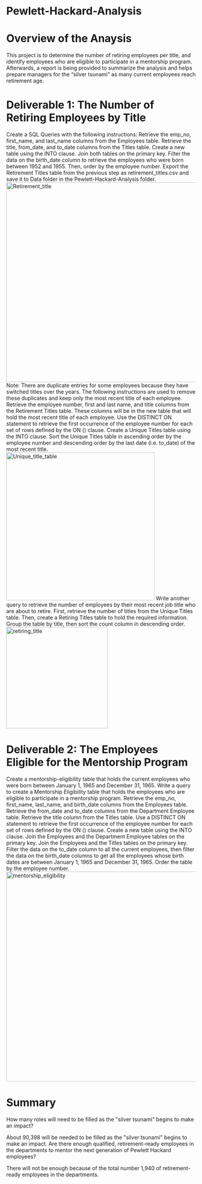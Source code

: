 # Pewlett-Hackard-Analysis
# Overview of the Anaysis
This project is to determine the number of retiring employees per title, and identify employees who are eligible to participate in a mentorship program. Afterwards, a report is being provided to summarize the analysis and helps prepare managers for the “silver tsunami” as many current employees reach retirement age.
# Deliverable 1: The Number of Retiring Employees by Title
Create a SQL Queries with the following instructions:
Retrieve the emp_no, first_name, and last_name columns from the Employees table.
Retrieve the title, from_date, and to_date columns from the Titles table.
Create a new table using the INTO clause.
Join both tables on the primary key.
Filter the data on the birth_date column to retrieve the employees who were born between 1952 and 1955. Then, order by the employee number.
Export the Retirement Titles table from the previous step as retirement_titles.csv and save it to Data folder in the Pewlett-Hackard-Analysis folder.
<img width="532" alt="Retirement_title" src="https://user-images.githubusercontent.com/89113627/140635435-2ea4aa48-83a1-4634-b65b-8efe1898dbaf.png">
Note: There are duplicate entries for some employees because they have switched titles over the years. The following instructions are used to remove these duplicates and keep only the most recent title of each employee.
Retrieve the employee number, first and last name, and title columns from the Retirement Titles table.
These columns will be in the new table that will hold the most recent title of each employee.
Use the DISTINCT ON statement to retrieve the first occurrence of the employee number for each set of rows defined by the ON () clause.
Create a Unique Titles table using the INTO clause.
Sort the Unique Titles table in ascending order by the employee number and descending order by the last date (i.e. to_date) of the most recent title.
<img width="394" alt="Unique_title_table" src="https://user-images.githubusercontent.com/89113627/140635589-13c850c1-7349-416f-849f-32cb8e842323.png">
Write another query to retrieve the number of employees by their most recent job title who are about to retire.
First, retrieve the number of titles from the Unique Titles table.
Then, create a Retiring Titles table to hold the required information.
Group the table by title, then sort the count column in descending order.
<img width="270" alt="retiring_title" src="https://user-images.githubusercontent.com/89113627/140635854-4d6c248c-0206-459d-8eb7-e4ace52d676d.png">
# Deliverable 2: The Employees Eligible for the Mentorship Program
Create a mentorship-eligibility table that holds the current employees who were born between January 1, 1965 and December 31, 1965.
Write a query to create a Mentorship Eligibility table that holds the employees who are eligible to participate in a mentorship program.
Retrieve the emp_no, first_name, last_name, and birth_date columns from the Employees table.
Retrieve the from_date and to_date columns from the Department Employee table.
Retrieve the title column from the Titles table.
Use a DISTINCT ON statement to retrieve the first occurrence of the employee number for each set of rows defined by the ON () clause.
Create a new table using the INTO clause.
Join the Employees and the Department Employee tables on the primary key.
Join the Employees and the Titles tables on the primary key.
Filter the data on the to_date column to all the current employees, then filter the data on the birth_date columns to get all the employees whose birth dates are between January 1, 1965 and December 31, 1965.
Order the table by the employee number.
<img width="559" alt="mentorship_eligibility" src="https://user-images.githubusercontent.com/89113627/140636203-18d70069-ae29-46d2-a8b4-e42a947a56e4.png">
# Summary
How many roles will need to be filled as the "silver tsunami" begins to make an impact?

About 90,398 will be needed to be filled as the "silver tsunami" begins to make an impact.
Are there enough qualified, retirement-ready employees in the departments to mentor the next generation of Pewlett Hackard employees?

There will not be enough because of the total number 1,940 of retirement-ready employees in the departments.
